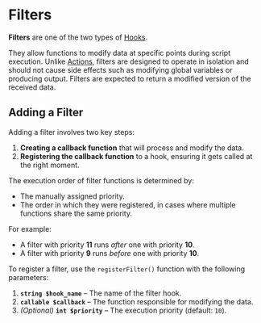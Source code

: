 # Filters

**Filters** are one of the two types of [Hooks](hooks).

They allow functions to modify data at specific points during script execution. Unlike [Actions](actions), filters are designed to operate in isolation and should not cause side effects such as modifying global variables or producing output. Filters are expected to return a modified version of the received data.

## Adding a Filter

Adding a filter involves two key steps:

1. **Creating a callback function** that will process and modify the data.
2. **Registering the callback function** to a hook, ensuring it gets called at the right moment.

The execution order of filter functions is determined by:
* The manually assigned priority.
* The order in which they were registered, in cases where multiple functions share the same priority.

For example:
- A filter with priority **11** runs *after* one with priority **10**.
- A filter with priority **9** runs *before* one with priority **10**.

To register a filter, use the `registerFilter()` function with the following parameters:

1. **`string $hook_name`** – The name of the filter hook.
2. **`callable $callback`** – The function responsible for modifying the data.
3. *(Optional)* **`int $priority`** – The execution priority (default: `10`).
